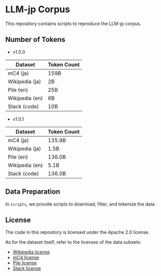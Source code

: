 # LLM-jp Corpus

This repository contains scripts to reproduce the LLM-jp corpus.

## Number of Tokens

- v1.0.0

| Dataset        | Token Count |
|----------------|-------------|
| mC4 (ja)       | 159B        |
| Wikipedia (ja) | 2B          |
| Pile (en)      | 25B         |
| Wikipedia (en) | 6B          |
| Stack (code)   | 10B         |

- v1.0.1

| Dataset        | Token Count |
|----------------|-------------|
| mC4 (ja)       | 135.9B      |
| Wikipedia (ja) | 1.5B        |
| Pile (en)      | 136.0B      |
| Wikipedia (en) | 5.1B        |
| Stack (code)   | 136.0B      |

## Data Preparation

In `scripts`, we provide scripts to download, filter, and tokenize the data.

## License

The code in this repository is licensed under the Apache 2.0 license.

As for the dataset itself, refer to the licenses of the data subsets:
- [Wikipedia license](https://huggingface.co/datasets/wikipedia#licensing-information)
- [mC4 license](https://huggingface.co/datasets/mc4#licensing-information)
- [Pile license](https://huggingface.co/datasets/EleutherAI/pile#licensing-information)
- [Stack license](https://huggingface.co/datasets/bigcode/the-stack#licensing-information)
